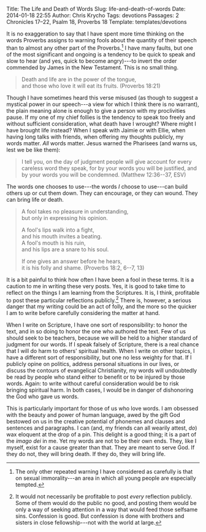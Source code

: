 Title: The Life and Death of Words
Slug: life-and-death-of-words
Date: 2014-01-18 22:55
Author: Chris Krycho
Tags: devotions
Passages: 2 Chronicles 17–22, Psalm 18, Proverbs 18
Template: templates/devotions

It is no exaggeration to say that I have spent more time thinking on the words Proverbs assigns to warning fools about the quantity of their speech than to almost any other part of the Proverbs.[^1] I have many faults, but one of the most significant and ongoing is a tendency to be quick to speak and slow to hear (and yes, quick to become angry)---to invert the order commended by James in the New Testament. This is no small thing.

> Death and life are in the power of the tongue,  
> and those who love it will eat its fruits. (Proverbs 18:21)

Though I have sometimes heard this verse misused (as though to suggest a mystical power in our speech---a view for which I think there is no warrant), the plain meaning alone is enough to give a person with my proclivities pause. If my one of my chief follies is the tendency to speak too freely and without sufficient consideration, what death have I wrought? Where might I have brought life instead? When I speak with Jaimie or with Ellie, when having long talks with friends, when offering my thoughts publicly, my words matter. *All* words matter. Jesus warned the Pharisees (and warns us, lest we be like them):

> I tell you, on the day of judgment people will give account for every careless word they speak, for by your words you will be justified, and by your words you will be condemned. (Matthew 12:36--37, ESV)

The words one chooses to use---the words *I* choose to use---can build others up or cut them down. They can encourage, or they can wound. They can bring life or death.

> A fool takes no pleasure in understanding,  
> but only in expressing his opinion.  
> 
> A fool's lips walk into a fight,  
> and his mouth invites a beating.  
> A fool's mouth is his ruin,  
> and his lips are a snare to his soul.  
>   
> If one gives an answer before he hears,  
> it is his folly and shame. (Proverbs 18:2, 6--7, 13)

It is a bit painful to think how often I have been a fool in these terms. It is a caution to me in writing these very posts. Yes, it is good to take time to reflect on the things I am learning from the Scriptures. It is, I think, profitable to post these particular reflections publicly.[^2] There is, however, a serious danger that my writing could be an act of folly, and the more so the quicker I am to write before carefully considering the matter at hand.

When I write on Scripture, I have one sort of responsibility: to honor the text, and in so doing to honor the one who authored the text. Few of us should seek to be teachers, because we will be held to a higher standard of judgment for our words. If I speak falsely of Scripture, there is a real chance that I will do harm to others' spiritual health. When I write on other topics, I have a different sort of responsibility, but one no less weighty for that. If I publicly opine on politics, address personal situations in our lives, or discuss the contours of evangelical Christianity, my words will undoubtedly be read by people who stand either to benefit or to be injured by those words. Again: to write without careful consideration would be to risk bringing spiritual harm. In both cases, I would be in danger of dishonoring the God who gave us words.

This is particularly important for those of us who love words. I am obsessed with the beauty and power of human language, awed by the gift God bestowed on us in the creative potential of phonemes and clauses and sentences and paragraphs. I can (and, my friends can all wearily attest, *do*) wax eloquent at the drop of a pin. This delight is a good thing; it is a part of the *imago dei* in me. Yet my words are not to be their own ends. They, like I myself, exist for a cause greater than that. They are meant to serve God. If they do not, they will bring death. If they do, they will bring life.

[^1]: The only other repeated warning I have considered as carefully is that on sexual immorality---an area in which all young people are especially tempted.

[^2]: It would not necessarily be profitable to post *every* reflection publicly. Some of them would do the public no good, and posting them would be only a way of seeking attention in a way that would feed those selfsame sins. Confession is good. But confession is done with brothers and sisters in close fellowship---not with the world at large.